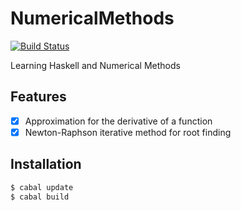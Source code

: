 # NumericalMethods

[![Build Status](https://travis-ci.org/rfdickerson/NumericalMethods.svg?branch=master)](https://travis-ci.org/rfdickerson/NumericalMethods)

Learning Haskell and Numerical Methods

## Features

- [x] Approximation for the derivative of a function
- [x] Newton-Raphson iterative method for root finding

## Installation

```bash
$ cabal update
$ cabal build
```
